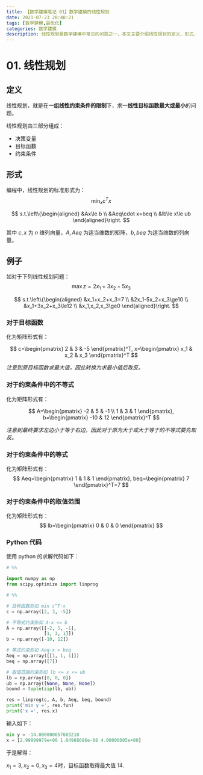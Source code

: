 ```yaml
---
title: 【数学建模笔记 01】数学建模的线性规划
date: 2021-07-23 20:48:21
tags: [数学建模,最优化]
categories: 数学建模
description: 线性规划是数学建模中常见的问题之一，本文主要介绍线性规划的定义、形式、例子等内容，并给出了 Python 代码实现。
---
```


# 01. 线性规划

## 定义

线性规划，就是在**一组线性约束条件的限制**下，求一**线性目标函数最大或最小**的问题。

线性规划由三部分组成：

- 决策变量
- 目标函数
- 约束条件

## 形式

编程中，线性规划的标准形式为：
$$
\min_xc^Tx
$$

$$
s.t.\left\{\begin{aligned}
&Ax\le b \\
&Aeq\cdot x=beq \\
&lb\le x\le ub
\end{aligned}\right.
$$

其中 $c,x$ 为 $n$​ 维列向量，$A,Aeq$ 为适当维数的矩阵，$b,beq$ 为适当维数的列向量。

## 例子

如对于下列线性规划问题：
$$
\max z=2x_1+3x_2-5x_3
$$

$$
s.t.\left\{\begin{aligned}
&x_1+x_2+x_3=7 \\
&2x_1-5x_2+x_3\ge10 \\
&x_1+3x_2+x_3\le12 \\
&x_1,x_2,x_3\ge0
\end{aligned}\right.
$$

### 对于目标函数

化为矩阵形式有：

$$
c=\begin{pmatrix}
2 & 3 & -5
\end{pmatrix}^T,
x=\begin{pmatrix}
x_1 & x_2 & x_3
\end{pmatrix}^T
$$

*注意到原目标函数求最大值，因此转换为求最小值后取反。*

### 对于约束条件中的不等式

化为矩阵形式有：

$$
A=\begin{pmatrix}
-2 & 5 & -1 \\
1 & 3 & 1
\end{pmatrix},
b=\begin{pmatrix}
-10 & 12
\end{pmatrix}^T
$$

*注意到最终要求左边小于等于右边，因此对于原为大于或大于等于的不等式要先取反。*

### 对于约束条件中的等式

化为矩阵形式有：
$$
Aeq=\begin{pmatrix}
1 & 1 & 1
\end{pmatrix},
beq=\begin{pmatrix}
7
\end{pmatrix}^T=7
$$

### 对于约束条件中的取值范围

化为矩阵形式有：
$$
lb=\begin{pmatrix}
0 & 0 & 0
\end{pmatrix}
$$
### Python 代码

使用 python 的求解代码如下：

```python
# %%

import numpy as np
from scipy.optimize import linprog

# %%

# 目标函数形如 min c^T·x
c = np.array([2, 3, -5])

# 不等式约束形如 A·x <= b
A = np.array([[-2, 5, -1],
              [1, 3, 1]])
b = np.array([-10, 12])

# 等式约束形如 Aeq·x = beq
Aeq = np.array([[1, 1, 1]])
beq = np.array([7])

# 取值范围约束形如 lb <= x <= ub
lb = np.array([0, 0, 0])
ub = np.array([None, None, None])
bound = tuple(zip(lb, ub))

res = linprog(c, A, b, Aeq, beq, bound)
print('min y =', res.fun)
print('x =', res.x)
```

输入如下：

```python
min y = -14.000000657683218
x = [2.99999979e+00 1.04988686e-08 4.00000005e+00]
```

于是解得：

$x_1=3,x_2=0,x_3=4$​ 时，目标函数取得最大值 14.